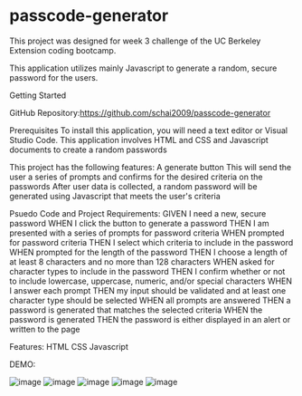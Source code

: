 # passcode-generator
This project was designed for week 3 challenge of the UC Berkeley Extension coding bootcamp.

This application utilizes mainly Javascript to generate a random, secure password for the users.


Getting Started

GitHub Repository:https://github.com/schai2009/passcode-generator

Prerequisites
To install this application, you will need a text editor or Visual Studio Code.
This application involves HTML and CSS and Javascript documents to create a random passwords


This project has the following features:
A generate button
This will send the user a series of prompts and confirms for the desired criteria on the passwords
After user data is collected, a random password will be generated using Javascript that meets the user's criteria

Psuedo Code and Project Requirements:
GIVEN I need a new, secure password
WHEN I click the button to generate a password
THEN I am presented with a series of prompts for password criteria
WHEN prompted for password criteria
THEN I select which criteria to include in the password
WHEN prompted for the length of the password
THEN I choose a length of at least 8 characters and no more than 128 characters
WHEN asked for character types to include in the password
THEN I confirm whether or not to include lowercase, uppercase, numeric, and/or special characters
WHEN I answer each prompt
THEN my input should be validated and at least one character type should be selected
WHEN all prompts are answered
THEN a password is generated that matches the selected criteria
WHEN the password is generated
THEN the password is either displayed in an alert or written to the page

Features:
HTML
CSS
Javascript

DEMO:

![image](https://user-images.githubusercontent.com/101296284/178889752-92641465-47da-4c51-82ce-74683a7f6c87.png)
![image](https://user-images.githubusercontent.com/101296284/178889811-1ac44d00-896a-460f-8aa1-5a6510a66c61.png)
![image](https://user-images.githubusercontent.com/101296284/178889846-d215173e-5382-4f47-80ed-fdd2c151a5ea.png)
![image](https://user-images.githubusercontent.com/101296284/178889872-b27cdbdc-12a8-4b70-9c29-44ee70075f96.png)
![image](https://user-images.githubusercontent.com/101296284/178889890-9589ddb8-c9a4-4937-8bd4-af882f1117a2.png)






